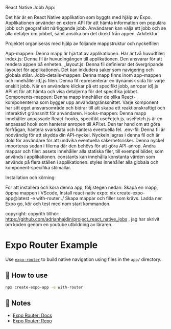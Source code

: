 
React Native Jobb App:

Det här är en React Native applikation som byggts med hjälp av Expo. Applikationen använder en extern API för att hämta information om populära jobb och geografiskt närliggande jobb. Användaren kan välja ett jobb och se alla detaljer om jobbet, samt ansöka om det direkt från appen.
Arkitektur


Projektet organiseras med hjälp av följande mappstruktur och nyckelfiler:

App-mappen: Denna mapp är hjärtat av applikationen. Här är två huvudfiler:
index.js: Denna fil är huvudingången till applikationen. Den ansvarar för att rendera appen på enheten.
_layout.js: Denna fil definierar det övergripande layoutet för applikationen. Det kan inkludera saker som navigering och globala stilar.
Jobb-details-mappen: Denna mapp finns inom app-mappen och innehåller id].js filen. Denna fil representerar en dynamisk sida för varje enskilt jobb. När en användare klickar på ett specifikt jobb, anropar id].js API:et för att hämta och visa detaljerna för det specifika jobbet.
Components-mappen: Denna mapp innehåller de olika React-komponenterna som bygger upp användargränssnittet. Varje komponent har sitt eget ansvarsområde och bidrar till att skapa ett reaktionskraftigt och interaktivt gränssnitt för användaren.
Hooks-mappen: Denna mapp innehåller anpassade React-hooks, specifikt useFetch.js. useFetch.js är en anpassad hook som hanterar anropen till API:et. Den tar hand om att göra förfrågan, hantera svarsdata och hantera eventuella fel.
.env-fil: Denna fil är nödvändig för att skydda din API-nyckel. Nyckeln lagras i denna fil och är dold för användare för att undvika eventuella säkerhetsrisker. Denna nyckel importeras sedan i filerna där den behövs för att göra API-anrop.
Andra mappar och filer:
assets innehåller alla statiska filer, till exempel bilder, som används i applikationen.
constants kan innehålla konstanta värden som används på flera ställen i applikationen.
styles innehåller alla globala och komponent-specifika stilmallar.


Installation och körning:

För att installera och köra denna app, följ stegen nedan:
Skapa en mapp, öppna mappen i VScode,
Install react nativ expo: nix create-expo-app@latest -e with-router ./
Skapa mappar och filler som krävs. 
Ladda ner Expo go, kör och test med nom start kommandon. 



copyright:
copyrith tillhör: https://github.com/adrianhajdin/project_react_native_jobs ,
jag har skrivit om koden genom en youtube utbildning av läraren. 

# Expo Router Example

Use [`expo-router`](https://expo.github.io/router) to build native navigation using files in the `app/` directory.

## 🚀 How to use

```sh
npx create-expo-app -e with-router
```

## 📝 Notes

- [Expo Router: Docs](https://expo.github.io/router)
- [Expo Router: Repo](https://github.com/expo/router)
